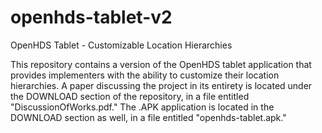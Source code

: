openhds-tablet-v2
=================

OpenHDS Tablet - Customizable Location Hierarchies

This repository contains a version of the OpenHDS tablet application that provides implementers with the ability to customize their location hierarchies. A paper discussing the project in its entirety is located under the DOWNLOAD section of the repository, in a file entitled "DiscussionOfWorks.pdf." The .APK application is located in the DOWNLOAD section as well, in a file entitled "openhds-tablet.apk."
